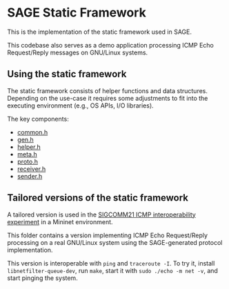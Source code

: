 # SAGE Static Framework

This is the implementation of the static framework used in SAGE.

This codebase also serves as a demo application processing ICMP Echo Request/Reply messages on GNU/Linux systems.

## Using the static framework

The static framework consists of helper functions and data structures. Depending on the use-case it requires some adjustments to fit into the executing environment (e.g., OS APIs, I/O libraries).

The key components:

* [common.h](common.h)
* [gen.h](gen.h)
* [helper.h](helper.h)
* [meta.h](meta.h)
* [proto.h](proto.h)
* [receiver.h](receiver.h)
* [sender.h](sender.h)

## Tailored versions of the static framework

A tailored version is used in the [SIGCOMM21 ICMP interoperability experiment](/scripts/sigcomm21/interoperability) in a Mininet environment.

This folder contains a version implementing ICMP Echo Request/Reply processing on a real GNU/Linux system using the SAGE-generated protocol implementation.

This  version is interoperable with `ping` and `traceroute -I`. To try it, install `libnetfilter-queue-dev`, run `make`, start it with `sudo ./echo -m net -v`, and start pinging the system.
